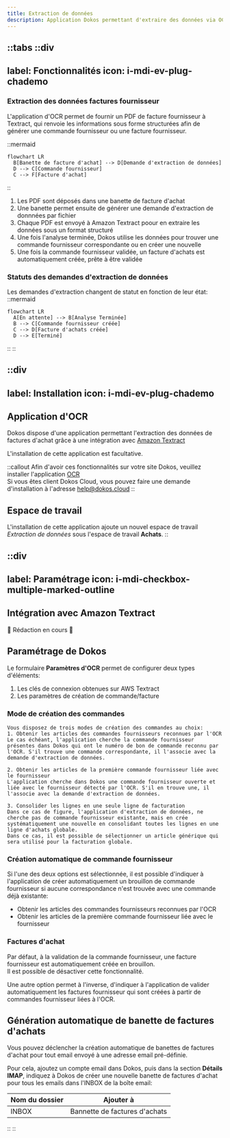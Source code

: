 ```yaml
---
title: Extraction de données
description: Application Dokos permettant d'extraire des données via OCR
---
```



::tabs
  ::div
  ---
  label: Fonctionnalités
  icon: i-mdi-ev-plug-chademo
  ---
  ### Extraction des données factures fournisseur

  L'application d'OCR permet de fournir un PDF de facture fournisseur à Textract, qui renvoie les informations sous forme structurées afin de générer une commande fournisseur ou une facture fournisseur.

  ::mermaid
  ```
  flowchart LR
    B[Banette de facture d'achat] --> D[Demande d'extraction de données]
    D --> C[Commande fournisseur]
    C --> F[Facture d'achat]
  ```
  ::

  1. Les PDF sont déposés dans une banette de facture d'achat
  2. Une banette permet ensuite de générer une demande d'extraction de donnnées par fichier
  3. Chaque PDF est envoyé à Amazon Textract poour en extraire les données sous un format structuré
  4. Une fois l'analyse terminée, Dokos utilise les données pour trouver une commande fournisseur correspondante ou en créer une nouvelle
  5. Une fois la commande fournisseur validée, un facture d'achats est automatiquement créée, prête à être validée

  ### Statuts des demandes d'extraction de données

  Les demandes d'extraction changent de statut en fonction de leur état:
  ::mermaid
  ```
  flowchart LR
    A[En attente] --> B[Analyse Terminée]
    B --> C[Commande fournisseur créée]
    C --> D[Facture d'achats créée]
    D --> E[Terminé]
  ```
  ::
  ::

  ::div
  ---
  label: Installation
  icon: i-mdi-ev-plug-chademo
  ---
  ## Application d'OCR

  Dokos dispose d'une application permettant l'extraction des données de factures d'achat grâce à une intégration avec [Amazon Textract](https://aws.amazon.com/fr/textract/)

  L'installation de cette application est facultative.


  ::callout
  Afin d'avoir ces fonctionnalités sur votre site Dokos, veuillez installer l'application <a href="https://gitlab.com/dokos/ocr" target="_blank">OCR</a>  
  Si vous êtes client Dokos Cloud, vous pouvez faire une demande d'installation à l'adresse <a mailto="help@dokos.cloud">help@dokos.cloud</a>
  ::

  ## Espace de travail

  L'installation de cette application ajoute un nouvel espace de travail *Extraction de données* sous l'espace de travail **Achats**.
  ::

  ::div
  ---
  label: Paramétrage
  icon: i-mdi-checkbox-multiple-marked-outline
  ---
  ## Intégration avec Amazon Textract

  :construction: Rédaction en cours :construction:

  ## Paramétrage de Dokos
  Le formulaire **Paramètres d'OCR** permet de configurer deux types d'éléments:
  1. Les clés de connexion obtenues sur AWS Textract
  2. Les paramètres de création de commande/facture


  ### Mode de création des commandes

    Vous disposez de trois modes de création des commandes au choix:
    1. Obtenir les articles des commandes fournisseurs reconnues par l'OCR
    Le cas échéant, l'application cherche la commande fournisseur présentes dans Dokos qui ont le numéro de bon de commande reconnu par l'OCR. S'il trouve une commande correspondante, il l'associe avec la demande d'extraction de données.  

    2. Obtenir les articles de la première commande fournisseur liée avec le fournisseur
    L'application cherche dans Dokos une commande fournisseur ouverte et liée avec le fournisseur détecté par l'OCR. S'il en trouve une, il l'associe avec la demande d'extraction de données.  

    3. Consolider les lignes en une seule ligne de facturation
    Dans ce cas de figure, l'application d'extraction de données, ne cherche pas de commande fournisseur existante, mais en crée systématiquement une nouvelle en consolidant toutes les lignes en une ligne d'achats globale.  
    Dans ce cas, il est possible de sélectionner un article générique qui sera utilisé pour la facturation globale.  


  ### Création automatique de commande fournisseur

  Si l'une des deux options est sélectionnée, il est possible d'indiquer à l'application de créer automatiquement un brouillon de commande fournisseur si aucune correspondance n'est trouvée avec une commande déjà existante:
  - Obtenir les articles des commandes fournisseurs reconnues par l'OCR
  - Obtenir les articles de la première commande fournisseur liée avec le fournisseur

  ### Factures d'achat

  Par défaut, à la validation de la commande fournisseur, une facture fournisseur est automatiquement créée en brouillon.  
  Il est possible de désactiver cette fonctionnalité.  

  Une autre option permet à l'inverse, d'indiquer à l'application de valider automatiquement les factures fournisseur qui sont créées à partir de commandes fournisseur liées à l'OCR.  

  ## Génération automatique de banette de factures d'achats

  Vous pouvez déclencher la création automatique de banettes de factures d'achat pour tout email envoyé à une adresse email pré-définie.  

  Pour cela, ajoutez un compte email dans Dokos, puis dans la section **Détails IMAP**, indiquez à Dokos de créer une nouvelle banette de factures d'achat pour tous les emails dans l'INBOX de la boîte email:

  |Nom du dossier|Ajouter à|
  |---|---|
  |INBOX|Bannette de factures d'achats|
  ::
::